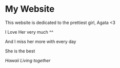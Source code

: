 # My Website

This website is dedicated to the prettiest girl, Agata <3

I Love Her very much ^^

And I miss her more with every day

She is the best

*Hawaii*
*Living together*
